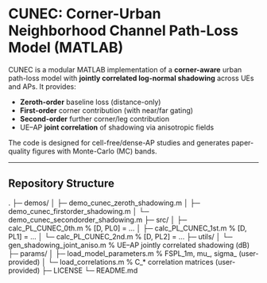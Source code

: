 # CUNEC: Corner-Urban Neighborhood Channel Path-Loss Model (MATLAB)

CUNEC is a modular MATLAB implementation of a **corner-aware** urban path-loss model with **jointly correlated log-normal shadowing** across UEs and APs. It provides:
- **Zeroth-order** baseline loss (distance-only)
- **First-order** corner contribution (with near/far gating)
- **Second-order** further corner/leg contribution
- UE–AP **joint correlation** of shadowing via anisotropic fields

The code is designed for cell-free/dense-AP studies and generates paper-quality figures with Monte-Carlo (MC) bands.

---

## Repository Structure
.
├─ demos/
│ ├─ demo_cunec_zeroth_shadowing.m
│ ├─ demo_cunec_firstorder_shadowing.m
│ └─ demo_cunec_secondorder_shadowing.m
├─ src/
│ ├─ calc_PL_CUNEC_0th.m % [D, PL0] = ...
│ ├─ calc_PL_CUNEC_1st.m % [D, PL1] = ...
│ └─ calc_PL_CUNEC_2nd.m % [D, PL2] = ...
├─ utils/
│ └─ gen_shadowing_joint_aniso.m % UE–AP jointly correlated shadowing (dB)
├─ params/
│ ├─ load_model_parameters.m % FSPL_1m, mu_, sigma_ (user-provided)
│ └─ load_correlations.m % C_* correlation matrices (user-provided)
├─ LICENSE
└─ README.md
